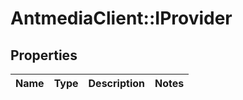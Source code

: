 # AntmediaClient::IProvider

## Properties
Name | Type | Description | Notes
------------ | ------------- | ------------- | -------------



